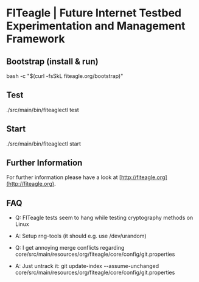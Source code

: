 FITeagle | Future Internet Testbed Experimentation and Management Framework 
===========================================================================

Bootstrap (install & run)
-------------------------
bash -c "$(curl -fsSkL fiteagle.org/bootstrap)"

Test
----
./src/main/bin/fiteaglectl test

Start
-----
./src/main/bin/fiteaglectl start

Further Information
-------------------
For further information please have a look at [http://fiteagle.org](http://fiteagle.org).

FAQ
---
* Q: FITeagle tests seem to hang while testing cryptography methods on Linux
* A: Setup rng-tools (it should e.g. use /dev/urandom)

* Q: I get annoying merge conflicts regarding core/src/main/resources/org/fiteagle/core/config/git.properties
* A: Just untrack it: git update-index --assume-unchanged core/src/main/resources/org/fiteagle/core/config/git.properties 

